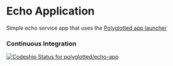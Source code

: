 # Echo Application

Simple echo service app that uses the [Polyglotted app launcher](https://github.com/polyglotted/app-launcher)

### Continuous Integration

[ ![Codeship Status for polyglotted/echo-app](https://codeship.com/projects/f0c62920-24cd-0133-ecc5-72f090cba113/status?branch=master)](https://codeship.com/projects/96869)